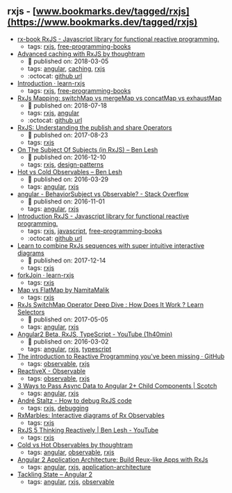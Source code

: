 rxjs - [www.bookmarks.dev/tagged/rxjs](https://www.bookmarks.dev/tagged/rxjs) 
---
* [rx-book RxJS - Javascript library for functional reactive programming.](http://xgrommx.github.io/rx-book)
    * tags: [rxjs](../tags/rxjs.md), [free-programming-books](../tags/free-programming-books.md)
* [Advanced caching with RxJS by thoughtram](https://blog.thoughtram.io/angular/2018/03/05/advanced-caching-with-rxjs.html)
    * :calendar: published on: 2018-03-05
    * tags: [angular](../tags/angular.md), [caching](../tags/caching.md), [rxjs](../tags/rxjs.md)
    * :octocat: [github url](https://stackblitz.com/edit/advanced-caching-with-rxjs-step-4)
* [Introduction · learn-rxjs](https://www.learnrxjs.io/)
    * tags: [rxjs](../tags/rxjs.md), [free-programming-books](../tags/free-programming-books.md)
* [RxJs Mapping: switchMap vs mergeMap vs concatMap vs exhaustMap](https://blog.angular-university.io/rxjs-higher-order-mapping/)
    * :calendar: published on: 2018-07-18
    * tags: [rxjs](../tags/rxjs.md), [angular](../tags/angular.md)
    * :octocat: [github url](https://github.com/angular-university/rxjs-course/tree/1-operators-finished)
* [RxJS: Understanding the publish and share Operators](https://blog.angularindepth.com/rxjs-understanding-the-publish-and-share-operators-16ea2f446635)
    * :calendar: published on: 2017-08-23
    * tags: [rxjs](../tags/rxjs.md)
* [On The Subject Of Subjects (in RxJS) – Ben Lesh ](https://medium.com/@benlesh/on-the-subject-of-subjects-in-rxjs-2b08b7198b93)
    * :calendar: published on: 2016-12-10
    * tags: [rxjs](../tags/rxjs.md), [design-patterns](../tags/design-patterns.md)
* [Hot vs Cold Observables – Ben Lesh](https://medium.com/@benlesh/hot-vs-cold-observables-f8094ed53339)
    * :calendar: published on: 2016-03-29
    * tags: [angular](../tags/angular.md), [rxjs](../tags/rxjs.md)
* [angular - BehaviorSubject vs Observable? - Stack Overflow](https://stackoverflow.com/questions/39494058/behaviorsubject-vs-observable)
    * :calendar: published on: 2016-11-01
    * tags: [angular](../tags/angular.md), [rxjs](../tags/rxjs.md)
* [Introduction RxJS - Javascript library for functional reactive programming.](http://xgrommx.github.io/rx-book/)
    * tags: [rxjs](../tags/rxjs.md), [javascript](../tags/javascript.md), [free-programming-books](../tags/free-programming-books.md)
    * :octocat: [github url](https://github.com/xgrommx/rx-book/)
* [Learn to combine RxJs sequences with super intuitive interactive diagrams](https://blog.angularindepth.com/learn-to-combine-rxjs-sequences-with-super-intuitive-interactive-diagrams-20fce8e6511)
    * :calendar: published on: 2017-12-14
    * tags: [rxjs](../tags/rxjs.md)
* [forkJoin · learn-rxjs](https://www.learnrxjs.io/operators/combination/forkjoin.html)
    * tags: [rxjs](../tags/rxjs.md)
* [Map vs FlatMap by NamitaMalik](https://namitamalik.github.io/Map-vs-FlatMap/)
    * tags: [rxjs](../tags/rxjs.md)
* [RxJs SwitchMap Operator Deep Dive : How Does It Work ? Learn Selectors](http://blog.angular-university.io/rxjs-switchmap-operator/)
    * :calendar: published on: 2017-05-05
    * tags: [angular](../tags/angular.md), [rxjs](../tags/rxjs.md)
* [Angular2 Beta, RxJS, TypeScript - YouTube (1h40min)](https://youtu.be/R62iQvZ0bdQ?t=1633)
    * :calendar: published on: 2016-03-02
    * tags: [angular](../tags/angular.md), [rxjs](../tags/rxjs.md), [typescript](../tags/typescript.md)
* [The introduction to Reactive Programming you've been missing · GitHub](https://gist.github.com/staltz/868e7e9bc2a7b8c1f754)
    * tags: [observable](../tags/observable.md), [rxjs](../tags/rxjs.md)
* [ReactiveX - Observable](http://reactivex.io/documentation/observable.html)
    * tags: [observable](../tags/observable.md), [rxjs](../tags/rxjs.md)
* [3 Ways to Pass Async Data to Angular 2+ Child Components | Scotch](https://scotch.io/tutorials/3-ways-to-pass-async-data-to-angular-2-child-components)
    * tags: [angular](../tags/angular.md), [rxjs](../tags/rxjs.md)
* [André Staltz - How to debug RxJS code](http://staltz.com/how-to-debug-rxjs-code.html)
    * tags: [rxjs](../tags/rxjs.md), [debugging](../tags/debugging.md)
* [RxMarbles: Interactive diagrams of Rx Observables](http://rxmarbles.com/)
    * tags: [rxjs](../tags/rxjs.md)
* [RxJS 5   Thinking Reactively | Ben Lesh - YouTube](https://youtu.be/3LKMwkuK0ZE)
    * tags: [rxjs](../tags/rxjs.md)
* [Cold vs Hot Observables by thoughtram](https://blog.thoughtram.io/angular/2016/06/16/cold-vs-hot-observables.html)
    * tags: [angular](../tags/angular.md), [observable](../tags/observable.md), [rxjs](../tags/rxjs.md)
* [Angular 2 Application Architecture: Build Reux-like Apps with RxJs](http://blog.angular-university.io/angular-2-application-architecture-building-applications-using-rxjs-and-functional-reactive-programming-vs-redux/)
    * tags: [angular](../tags/angular.md), [rxjs](../tags/rxjs.md), [application-architecture](../tags/application-architecture.md)
* [Tackling State – Angular 2](http://victorsavkin.com/post/137821436516/managing-state-in-angular-2-applications)
    * tags: [angular](../tags/angular.md), [rxjs](../tags/rxjs.md), [observable](../tags/observable.md)
